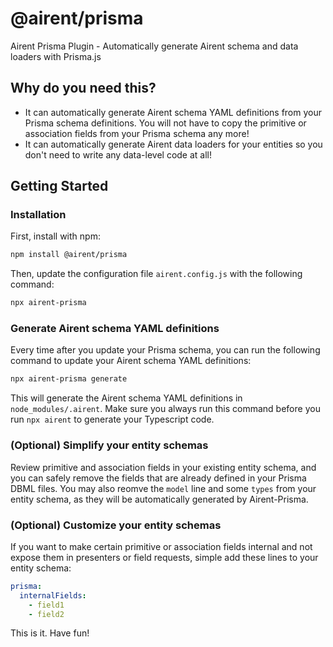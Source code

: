 # @airent/prisma

Airent Prisma Plugin - Automatically generate Airent schema and data loaders with Prisma.js

## Why do you need this?

- It can automatically generate Airent schema YAML definitions from your Prisma schema definitions. You will not have to copy the primitive or association fields from your Prisma schema any more!
- It can automatically generate Airent data loaders for your entities so you don't need to write any data-level code at all!

## Getting Started

### Installation

First, install with npm:

```bash
npm install @airent/prisma
```

Then, update the configuration file `airent.config.js` with the following command:

```bash
npx airent-prisma
```

### Generate Airent schema YAML definitions

Every time after you update your Prisma schema, you can run the following command to update your Airent schema YAML definitions:

```bash
npx airent-prisma generate
```

This will generate the Airent schema YAML definitions in `node_modules/.airent`. Make sure you always run this command before you run `npx airent` to generate your Typescript code.

### (Optional) Simplify your entity schemas

Review primitive and association fields in your existing entity schema, and you can safely remove the fields that are already defined in your Prisma DBML files. You may also reomve the `model` line and some `types` from your entity schema, as they will be automatically generated by Airent-Prisma.

### (Optional) Customize your entity schemas

If you want to make certain primitive or association fields internal and not expose them in presenters or field requests, simple add these lines to your entity schema:

```yaml
prisma:
  internalFields:
    - field1
    - field2
```

This is it. Have fun!
